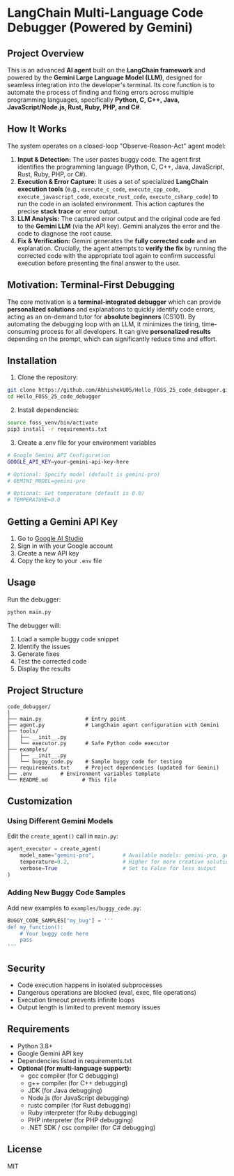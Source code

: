 #  LangChain Multi-Language Code Debugger (Powered by Gemini)

## Project Overview

This is an advanced **AI agent** built on the **LangChain framework** and powered by the **Gemini Large Language Model (LLM)**, designed for seamless integration into the developer's terminal. Its core function is to automate the process of finding and fixing errors across multiple programming languages, specifically **Python, C, C++, Java, JavaScript/Node.js, Rust, Ruby, PHP, and C#**.

## How It Works

The system operates on a closed-loop "Observe-Reason-Act" agent model:

1.  **Input & Detection:** The user pastes buggy code. The agent first identifies the programming language (Python, C, C++, Java, JavaScript, Rust, Ruby, PHP, or C#).
2.  **Execution & Error Capture:** It uses a set of specialized **LangChain execution tools** (e.g., `execute_c_code`, `execute_cpp_code`, `execute_javascript_code`, `execute_rust_code`, `execute_csharp_code`) to run the code in an isolated environment. This action captures the precise **stack trace** or error output.
3.  **LLM Analysis:** The captured error output and the original code are fed to the **Gemini LLM** (via the API key). Gemini analyzes the error and the code to diagnose the root cause.
4.  **Fix & Verification:** Gemini generates the **fully corrected code** and an explanation. Crucially, the agent attempts to **verify the fix** by running the corrected code with the appropriate tool again to confirm successful execution before presenting the final answer to the user.

## Motivation: Terminal-First Debugging
The core motivation is a **terminal-integrated debugger** which can provide **personalized solutions** and explanations to quickly identify code errors, acting as an on-demand tutor for **absolute beginners** (CS101). By automating the debugging loop with an LLM, it minimizes the tiring, time-consuming process for all developers. It can give **personalized results** depending on the prompt, which can significantly reduce time and effort.

## Installation

1. Clone the repository:
```bash
git clone https://github.com/AbhishekU05/Hello_FOSS_25_code_debugger.git
cd Hello_FOSS_25_code_debugger
```

2. Install dependencies:
```bash
source foss_venv/bin/activate
pip3 install -r requirements.txt
```

3. Create a .env file for your environment variables
```bash
# Google Gemini API Configuration
GOOGLE_API_KEY=your-gemini-api-key-here

# Optional: Specify model (default is gemini-pro)
# GEMINI_MODEL=gemini-pro

# Optional: Set temperature (default is 0.0)
# TEMPERATURE=0.0
```

## Getting a Gemini API Key

1. Go to [Google AI Studio](https://makersuite.google.com/app/apikey)
2. Sign in with your Google account
3. Create a new API key
4. Copy the key to your `.env` file

## Usage

Run the debugger:
```bash
python main.py
```

The debugger will:
1. Load a sample buggy code snippet
2. Identify the issues
3. Generate fixes
4. Test the corrected code
5. Display the results

## Project Structure

```
code_debugger/
│
├── main.py              # Entry point
├── agent.py             # LangChain agent configuration with Gemini
├── tools/
│   ├── __init__.py
│   └── executor.py      # Safe Python code executor
├── examples/
│   ├── __init__.py
│   └── buggy_code.py    # Sample buggy code for testing
├── requirements.txt     # Project dependencies (updated for Gemini)
├── .env         # Environment variables template
└── README.md           # This file
```

## Customization

### Using Different Gemini Models

Edit the `create_agent()` call in `main.py`:
```python
agent_executor = create_agent(
    model_name="gemini-pro",         # Available models: gemini-pro, gemini-pro-vision
    temperature=0.2,                 # Higher for more creative solutions
    verbose=True                     # Set to False for less output
)
```

### Adding New Buggy Code Samples

Add new examples to `examples/buggy_code.py`:
```python
BUGGY_CODE_SAMPLES["my_bug"] = '''
def my_function():
    # Your buggy code here
    pass
'''
```

## Security

- Code execution happens in isolated subprocesses
- Dangerous operations are blocked (eval, exec, file operations)
- Execution timeout prevents infinite loops
- Output length is limited to prevent memory issues

## Requirements

- Python 3.8+
- Google Gemini API key
- Dependencies listed in requirements.txt
- **Optional (for multi-language support):**
  - gcc compiler (for C debugging)
  - g++ compiler (for C++ debugging)
  - JDK (for Java debugging)
  - Node.js (for JavaScript debugging)
  - rustc compiler (for Rust debugging)
  - Ruby interpreter (for Ruby debugging)
  - PHP interpreter (for PHP debugging)
  - .NET SDK / csc compiler (for C# debugging)

## License

MIT
